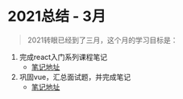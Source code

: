 # 2021总结 - 3月
> 2021转眼已经到了三月，这个月的学习目标是：
1. 完成react入门系列课程笔记
    - [笔记地址](https://zmx2321.github.io/blog/pages/accumulation/front/react-note-1.html)
2. 巩固vue，汇总面试题，并完成笔记
    - [笔记地址](https://zmx2321.github.io/blog/pages/interview/interview-vue-1.html)